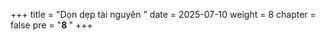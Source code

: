 +++
title = "Dọn dẹp tài nguyên  "
date = 2025-07-10
weight = 8
chapter = false
pre = "<b>8 </b>"
+++

